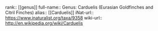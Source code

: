 

rank:: [[genus]]
full-name:: Genus: Carduelis (Eurasian Goldfinches and Citril Finches)
alias:: [[Carduelis]]
iNat-url:: https://www.inaturalist.org/taxa/9358
wiki-url:: http://en.wikipedia.org/wiki/Carduelis